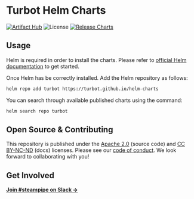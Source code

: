 # Turbot Helm Charts
[![Artifact Hub](https://img.shields.io/endpoint?url=https://artifacthub.io/badge/repository/turbot)](https://artifacthub.io/packages/search?repo=turbot)
![License](https://img.shields.io/badge/License-Apache%202.0-blue.svg)
[![Release Charts](https://github.com/turbot/helm-charts/actions/workflows/release.yaml/badge.svg)](https://github.com/turbot/helm-charts/actions/workflows/release.yaml)

## Usage

Helm is required in order to install the charts.
Please refer to [official Helm documentation](https://helm.sh/docs/) to get started.

Once Helm has be correctly installed. Add the Helm repository as follows:

```sh
helm repo add turbot https://turbot.github.io/helm-charts
```

You can search through available published charts using the command:

```sh
helm search repo turbot
```

## Open Source & Contributing

This repository is published under the [Apache 2.0](https://www.apache.org/licenses/LICENSE-2.0) (source code) and [CC BY-NC-ND](https://creativecommons.org/licenses/by-nc-nd/2.0/) (docs) licenses. Please see our [code of conduct](https://github.com/turbot/.github/blob/main/CODE_OF_CONDUCT.md). We look forward to collaborating with you!

## Get Involved

**[Join #steampipe on Slack →](https://turbot.com/community/join)**
